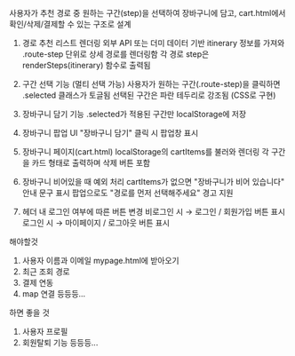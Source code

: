 사용자가 추천 경로 중 원하는 구간(step)을 선택하여 장바구니에 담고,
cart.html에서 확인/삭제/결제할 수 있는 구조로 설계

1. 경로 추천 리스트 렌더링
외부 API 또는 더미 데이터 기반 itinerary 정보를 가져와 .route-step 단위로 상세 경로를 렌더링함
각 경로 step은 renderSteps(itinerary) 함수로 출력됨

2. 구간 선택 기능 (멀티 선택 가능)
사용자가 원하는 구간(.route-step)을 클릭하면 .selected 클래스가 토글됨
선택된 구간은 파란 테두리로 강조됨 (CSS로 구현)

3. 장바구니 담기 기능
.selected가 적용된 구간만 localStorage에 저장

4. 장바구니 팝업 UI
"장바구니 담기" 클릭 시 팝업창 표시

5. 장바구니 페이지(cart.html)
localStorage의 cartItems를 불러와 렌더링
각 구간을 카드 형태로 출력하며 삭제 버튼 포함

6. 장바구니 비어있을 때 예외 처리
cartItems가 없으면 "장바구니가 비어 있습니다" 안내 문구 표시
팝업으로도 "경로를 먼저 선택해주세요" 경고 지원

7. 헤더 내 로그인 여부에 따른 버튼 변경
비로그인 시 → 로그인 / 회원가입 버튼 표시
로그인 시 → 마이페이지 / 로그아웃 버튼 표시


해야할것
1. 사용자 이름과 이메일  mypage.html에 받아오기
2. 최근 조회 경로 
3. 결제 연동
4. map 연결
등등등...

하면 좋을 것
1. 사용자 프로필
2. 회원탈퇴 기능
등등등...
